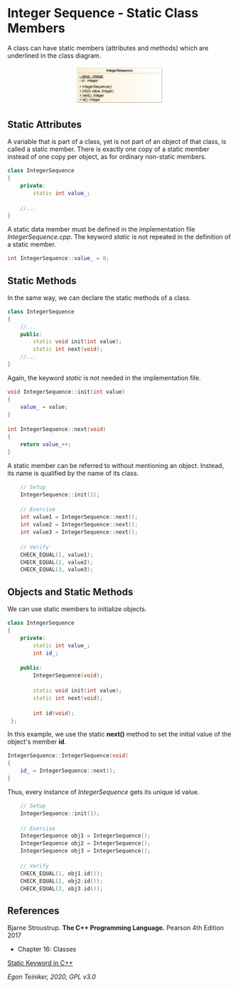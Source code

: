 # Integer Sequence - Static Class Members

A class can have static members (attributes and methods) which are 
underlined in the class diagram. 

<p align="center">
<img src="ClassDiagram-IntegerSequence.png" alt="Class Diagram" width="200" />
</p>

## Static Attributes
A variable that is part of a class, yet is not part of an object of that 
class, is called a static member.
There is exactly one copy of a static member instead of one copy per object, 
as for ordinary non-static members.

```C++
class IntegerSequence 
{
	private:
		static int value_;

    //...
}
``` 
A static data member must be defined in the implementation file *IntegerSequence.cpp*. 
The keyword *static* is not repeated in the definition of a static member.

```C++
int IntegerSequence::value_ = 0;
``` 

## Static Methods

In the same way, we can declare the static methods of a class.
```C++
class IntegerSequence 
{
	//...		
	public:
		static void init(int value);
		static int next(void);
    //...
}
``` 

Again, the keyword *static* is not needed in the implementation file.
```C++
void IntegerSequence::init(int value)
{
	value_ = value;
}

int IntegerSequence::next(void)
{
	return value_++;
}
``` 

A static member can be referred to without mentioning an object. 
Instead, its name is qualified by the name of its class.

```C++
    // Setup
    IntegerSequence::init(1);
    
    // Exercise
    int value1 = IntegerSequence::next();
    int value2 = IntegerSequence::next();
    int value3 = IntegerSequence::next();
    
    // Verify
    CHECK_EQUAL(1, value1);
    CHECK_EQUAL(2, value2);
    CHECK_EQUAL(3, value3);
``` 

## Objects and Static Methods

We can use static members to initialize objects.

```C++
class IntegerSequence 
{
	private:
		static int value_;
		int id_;
				
	public:
		IntegerSequence(void);

		static void init(int value);
		static int next(void); 
		
		int id(void);
 };
 ``` 

In this example, we use the static **next()** method to set the initial value
of the object's member **id**.

```C++
IntegerSequence::IntegerSequence(void)
{
	id_ = IntegerSequence::next();
}
``` 
Thus, every instance of *IntegerSequence* gets its unique id value.

```C++
    // Setup
    IntegerSequence::init(1);
    
    // Exercise
    IntegerSequence obj1 = IntegerSequence();
    IntegerSequence obj2 = IntegerSequence();
    IntegerSequence obj3 = IntegerSequence();
    
    // Verify
    CHECK_EQUAL(1, obj1.id());
    CHECK_EQUAL(2, obj2.id());
    CHECK_EQUAL(3, obj3.id());
``` 


## References
Bjarne Stroustrup. **The C++ Programming Language.** Pearson 4th Edition 2017
* Chapter 16: Classes

[Static Keyword in C++](https://www.geeksforgeeks.org/static-keyword-cpp/)

*Egon Teiniker, 2020, GPL v3.0*
